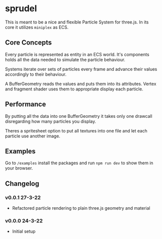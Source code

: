 # sprudel

This is meant to be a nice and flexible Particle System for three.js. In its core it utilizes ```miniplex``` as ECS. 

## Core Concepts

Every particle is represented as entity in an ECS world. It's components holds all the data needed to simulate the particle behaviour.

Systems iterate over sets of particles every frame and advance their values accordingly to their behaviour.

A BufferGeometry reads the values and puts them into its attributes. Vertex and fragment shader uses them to appropriate display each particle.

## Performance

By putting all the data into one BufferGeometry it takes only one drawcall disregarding how many particles you display.

Theres a spritesheet option to put all textures into one file and let each particle use another image.

## Examples

Go to ```/examples``` install the packages and run ```npm run dev``` to show them in your browser.

## Changelog

### v0.0.1 27-3-22
* Refactored particle rendering to plain three.js geometry and material

### v0.0.0 24-3-22
* Initial setup 
